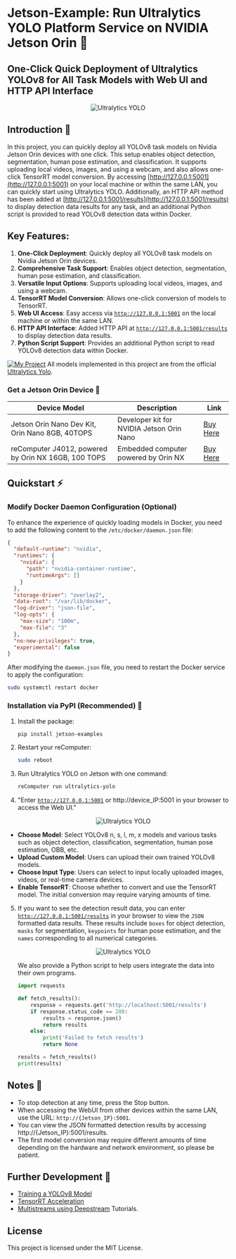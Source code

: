 # Jetson-Example: Run Ultralytics YOLO Platform Service on NVIDIA Jetson Orin 🚀

## One-Click Quick Deployment of Ultralytics YOLOv8 for All Task Models with Web UI and HTTP API Interface
<p align="center">
  <img src="images/Ultralytics-yolo.gif" alt="Ultralytics YOLO">
</p>

## Introduction 📘
In this project, you can quickly deploy all YOLOv8 task models on Nvidia Jetson Orin devices with one click. This setup enables object detection, segmentation, human pose estimation, and classification. It supports uploading local videos, images, and using a webcam, and also allows one-click TensorRT model conversion. By accessing [http://127.0.0.1:5001](http://127.0.0.1:5001) on your local machine or within the same LAN, you can quickly start using Ultralytics YOLO. Additionally, an HTTP API method has been added at [http://127.0.0.1:5001/results](http://127.0.0.1:5001/results) to display detection data results for any task, and an additional Python script is provided to read YOLOv8 detection data within Docker.

## **Key Features**:

1. **One-Click Deployment**: Quickly deploy all YOLOv8 task models on Nvidia Jetson Orin devices.
2. **Comprehensive Task Support**: Enables object detection, segmentation, human pose estimation, and classification.
3. **Versatile Input Options**: Supports uploading local videos, images, and using a webcam.
4. **TensorRT Model Conversion**: Allows one-click conversion of models to TensorRT.
5. **Web UI Access**: Easy access via [`http://127.0.0.1:5001`](http://127.0.0.1:5001) on the local machine or within the same LAN.
6. **HTTP API Interface**: Added HTTP API at [`http://127.0.0.1:5001/results`](http://127.0.0.1:5001/results) to display detection data results.
7. **Python Script Support**: Provides an additional Python script to read YOLOv8 detection data within Docker.

[![My Project](images/tasks.png)](https://github.com/ultralytics/ultralytics?tab=readme-ov-file#models)
All models implemented in this project are from the official [Ultralytics Yolo](https://github.com/ultralytics/ultralytics?tab=readme-ov-file#models).

### Get a Jetson Orin Device 🛒
| Device Model | Description | Link |
|--------------|-------------|------|
| Jetson Orin Nano Dev Kit, Orin Nano 8GB, 40TOPS | Developer kit for NVIDIA Jetson Orin Nano | [Buy Here](https://www.seeedstudio.com/NVIDIAr-Jetson-Orintm-Nano-Developer-Kit-p-5617.html) |
| reComputer J4012, powered by Orin NX 16GB, 100 TOPS | Embedded computer powered by Orin NX | [Buy Here](https://www.seeedstudio.com/reComputer-J4012-p-5586.html) |

## Quickstart ⚡

### Modify Docker Daemon Configuration (Optional)
To enhance the experience of quickly loading models in Docker, you need to add the following content to the `/etc/docker/daemon.json` file:

```json
{
  "default-runtime": "nvidia",
  "runtimes": {
    "nvidia": {
      "path": "nvidia-container-runtime",
      "runtimeArgs": []
    }
  },
  "storage-driver": "overlay2",
  "data-root": "/var/lib/docker",
  "log-driver": "json-file",
  "log-opts": {
    "max-size": "100m",
    "max-file": "3"
  },
  "no-new-privileges": true,
  "experimental": false
}
```

After modifying the `daemon.json` file, you need to restart the Docker service to apply the configuration:

```sh
sudo systemctl restart docker
```

### Installation via PyPI (Recommended) 🐍
1. Install the package:
    ```sh
    pip install jetson-examples
    ```

2. Restart your reComputer:
    ```sh
    sudo reboot
    ```

3. Run Ultralytics YOLO on Jetson with one command:
    ```sh
    reComputer run ultralytics-yolo
    ```
4. "Enter [`http://127.0.0.1:5001`](http://127.0.0.1:5001) or http://device_IP:5001 in your browser to access the Web UI."
    <p align="center">
      <img src="images/ultralytics_fig1.png" alt="Ultralytics YOLO">
    </p>

- **Choose Model**: Select YOLOv8 n, s, l, m, x models and various tasks such as object detection, classification, segmentation, human pose estimation, OBB, etc.
- **Upload Custom Model**: Users can upload their own trained YOLOv8 models.
- **Choose Input Type**: Users can select to input locally uploaded images, videos, or real-time camera devices.
- **Enable TensorRT**: Choose whether to convert and use the TensorRT model. The initial conversion may require varying amounts of time.

5. If you want to see the detection result data, you can enter [`http://127.0.0.1:5001/results`](http://127.0.0.1:5001/results) in your browser to view the `JSON` formatted data results. These results include `boxes` for object detection, `masks` for segmentation, `keypoints` for human pose estimation, and the `names` corresponding to all numerical categories.
    <p align="center">
      <img src="images/ultralytics_fig2.png" alt="Ultralytics YOLO">
    </p>
    We also provide a Python script to help users integrate the data into their own programs.

    ```python
    import requests

    def fetch_results():
        response = requests.get('http://localhost:5001/results')
        if response.status_code == 200:
            results = response.json()
            return results
        else:
            print('Failed to fetch results')
            return None

    results = fetch_results()
    print(results)
    ```


## Notes 📝
- To stop detection at any time, press the Stop button.
- When accessing the WebUI from other devices within the same LAN, use the URL: `http://{Jetson_IP}:5001`.
- You can view the JSON formatted detection results by accessing http://{Jetson_IP}:5001/results.
- The first model conversion may require different amounts of time depending on the hardware and network environment, so please be patient.


## Further Development 🔧
- [Training a YOLOv8 Model](https://wiki.seeedstudio.com/How_to_Train_and_Deploy_YOLOv8_on_reComputer/)
- [TensorRT Acceleration](https://wiki.seeedstudio.com/YOLOv8-DeepStream-TRT-Jetson/)
- [Multistreams using Deepstream](https://wiki.seeedstudio.com/YOLOv8-DeepStream-TRT-Jetson/#multistream-model-benchmarks) Tutorials.

## License

This project is licensed under the MIT License.
